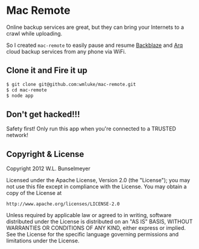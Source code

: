 # Mac Remote

Online backup services are great, but they can bring your Internets to a crawl while uploading.

So I created `mac-remote` to easily pause and resume [Backblaze](http://www.backblaze.com) and [Arq](http://www.haystacksoftware.com/arq/) cloud backup services from any phone via WiFi.

## Clone it and Fire it up

```bash
$ git clone git@github.com:wmluke/mac-remote.git
$ cd mac-remote
$ node app
```

## Don't get hacked!!!

Safety first! Only run this app when you're connected to a TRUSTED network!

## Copyright & License
Copyright 2012 W.L. Bunselmeyer

Licensed under the Apache License, Version 2.0 (the "License");
you may not use this file except in compliance with the License.
You may obtain a copy of the License at

    http://www.apache.org/licenses/LICENSE-2.0

Unless required by applicable law or agreed to in writing, software
distributed under the License is distributed on an "AS IS" BASIS,
WITHOUT WARRANTIES OR CONDITIONS OF ANY KIND, either express or implied.
See the License for the specific language governing permissions and
limitations under the License.